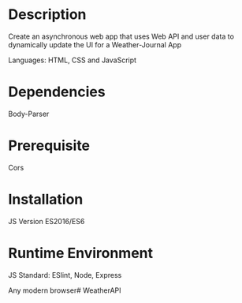 # Description
Create an asynchronous web app that uses Web API and user data to dynamically update the UI for a Weather-Journal App
  

Languages: HTML, CSS and JavaScript
# Dependencies
Body-Parser
# Prerequisite
Cors

# Installation
JS Version ES2016/ES6

# Runtime Environment
JS Standard: ESlint, Node, Express
  

Any modern browser# WeatherAPI
